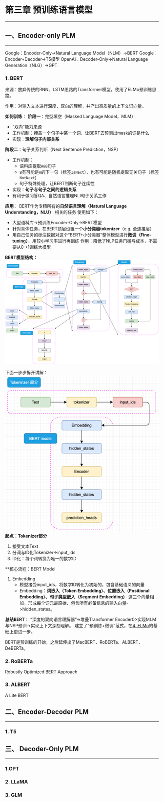 # 第三章 预训练语言模型
---

## 一、Encoder-only PLM
---
Google：Encoder-Only->Natural Language Model（NLM）->BERT
Google：Encoder+Decoder->T5模型
OpenAi：Decoder-Only->Natural Language Generation（NLG）->GPT

### 1. BERT
来源：放弃传统的RNN、LSTM思路的Transformer模型，使用了ELMo预训练思路。

作用：对输入文本进行深度、双向的理解，并产出高质量的上下文词向量。

**如何训练**：
**阶段一**：完型填空（Masked Language Model，MLM）
- “双向”能力来源
- 工作机制：掩盖一个句子中某一个词，让BERT去预测出mask的词是什么
- 实现：**理解句子内部关系**

**阶段二**：句子关系判断（Next Sentence Prediction，NSP）
- 工作机制：
	- 语料库提取`A&B`句子
	- `B`有可能是`A`的下一句（标签`IsNext`），也有可能是随机提取无关句子（标签`NotNext`)
	- 句子特殊处理，让BERT判断句子连续性
- 实现：**句子与句子之间的逻辑关系**
- 有利于做问答QA、自然语言推理NLI句子关系工作

**应用**：
BERT作为专精所有的**自然语言理解（Natural Language Understanding，NLU）** 相关的任务
使用如下：
- 大型语料库->预训练Encoder-Only->BERT模型
- 针对具体任务，在BERT顶层设置一个**小分类器tokenizer**（e.g. 全连接层）
- 用自己任务的标注数据对这个“BERT+小分类器”整体模型进行**微调（Fine-tuning）**，用较小学习率进行再训练
作用：降低了NLP任务门槛与成本，不需要从0->1训练大模型

**BERT模型结构：**
![](inbox/Pasted%20image%2020250902101202.png)

下面一步步拆开讲解：
![](inbox/Pasted%20image%2020250902101335.png)
**起点：Tokenizer部分**
1. 接受文本Text
2. 分词与ID化Tokenizer->input_ids
3. ID化：每个词转换为唯一的数字ID

**核心流程：BERT Model
1. Embedding
	- 模型接受input_ids，将数字ID转化为初始的，包含基础语义的向量
	- Embedding：**词嵌入（Token Embedding）、位置嵌入（Positional Embedding）、句子类型嵌入（Segment Embedding）** 这三个向量相加，形成每个词元最原始、包含所有必备信息的输入向量->hidden_states。


**总结BERT**：
“深度的双向语言理解器”->堆叠Transformer Encoder0>实现MLM与NSP预训->实现上下文深刻理解。
建立了“预训练+微调”范式，在[4. ELMo](../chapter1/第一章%20NLP基础概念.md#4.%20ELMo)的基础上更进一步。

BERT是预训练的开始，之后延伸出了MacBERT、RoBERTa、ALBERT、DeBERTa。

### 2. RoBERTa
Robustly Optimized BERT Approach

### 3. ALBERT
A Lite BERT

## 二、Encoder-Decoder PLM
---

### 1. T5


## 三、 Decoder-Only PLM
---

### 1.GPT

### 2. LLaMA

### 3. GLM

